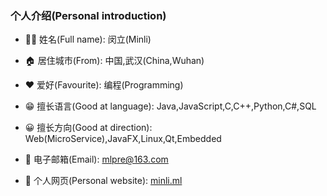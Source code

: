 ### 个人介绍(Personal introduction)

* 👨‍💻‍ 姓名(Full name): 闵立(Minli)

* 🏠 居住城市(From): 中国,武汉(China,Wuhan)

* ❤ 爱好(Favourite): 编程(Programming)

* 😁 擅长语言(Good at language): Java,JavaScript,C,C++,Python,C#,SQL

* 😀 擅长方向(Good at direction): Web(MicroService),JavaFX,Linux,Qt,Embedded

* 💬 电子邮箱(Email): mlpre@163.com

* 🔗 个人网页(Personal website): [minli.ml](https://minli.ml)
